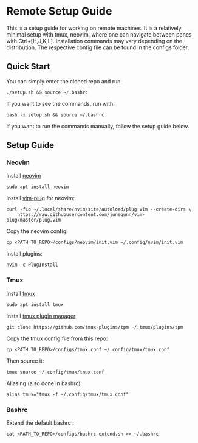 
# Remote Setup Guide
This is a setup guide for working on remote machines.
It is a relatively minimal setup with tmux, neovim, where one can navigate
between panes with Ctrl+[H,J,K,L].
Installation commands may vary depending on the distribution.
The respective config file can be found in the configs folder.

## Quick Start
You can simply enter the cloned repo and run:
```
./setup.sh && source ~/.bashrc
```
If you want to see the commands, run with:
```
bash -x setup.sh && source ~/.bashrc
```
If you want to run the commands manually, follow the setup guide below.

## Setup Guide
### Neovim
Install [neovim](https://github.com/neovim/neovim)
```
sudo apt install neovim
```
Install [vim-plug](https://github.com/junegunn/vim-plug) for neovim:
```
curl -fLo ~/.local/share/nvim/site/autoload/plug.vim --create-dirs \
    https://raw.githubusercontent.com/junegunn/vim-plug/master/plug.vim
```
Copy the neovim config:
```
cp <PATH_TO_REPO>/configs/neovim/init.vim ~/.config/nvim/init.vim
```
Install plugins:
```
nvim -c PlugInstall
```

### Tmux
Install [tmux](https://github.com/tmux/tmux)
```
sudo apt install tmux
```
Install [tmux plugin manager](https://github.com/tmux-plugins/tpm)
```
git clone https://github.com/tmux-plugins/tpm ~/.tmux/plugins/tpm
```
Copy the tmux config file from this repo:
```
cp <PATH_TO_REPO>/configs/tmux.conf ~/.config/tmux/tmux.conf
```
Then source it:
```
tmux source ~/.config/tmux/tmux.conf
```
Aliasing (also done in bashrc):
```
alias tmux="tmux -f ~/.config/tmux/tmux.conf"
```

### Bashrc
Extend the default bashrc :
```
cat <PATH_TO_REPO>/configs/bashrc-extend.sh >> ~/.bashrc
```

